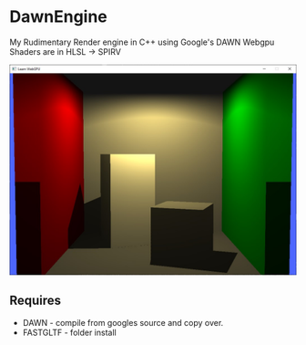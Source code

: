 # DawnEngine
My Rudimentary Render engine in C++ using Google's DAWN Webgpu
Shaders are in HLSL -> SPIRV

![screenshot](./_readme_images/cornellbox.jpg)


## Requires
- DAWN - compile from googles source and copy over.
- FASTGLTF - folder install